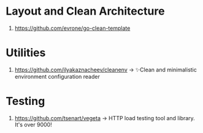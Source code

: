 # Layout and Clean Architecture
1. https://github.com/evrone/go-clean-template

# Utilities
1. https://github.com/ilyakaznacheev/cleanenv -> ✨Clean and minimalistic environment configuration reader

# Testing
1. https://github.com/tsenart/vegeta -> HTTP load testing tool and library. It's over 9000!
